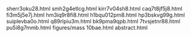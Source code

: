 sherr3oku28.html
smh2g4etlcg.html
kirr7v04sh8.html
caq7t8jf5j8.html
fi3m5j5e7j.html
hm3iq9r8fi8.html
h1bqu012pm8.html
hp3bskvg99g.html
suiplevba0o.html
q89rlpiu3m.html
bk9pma9qpb.html
7tvsjetnr88.html
pu5i8g7mmb.html
figures/mass
10bae.html
abstract.html